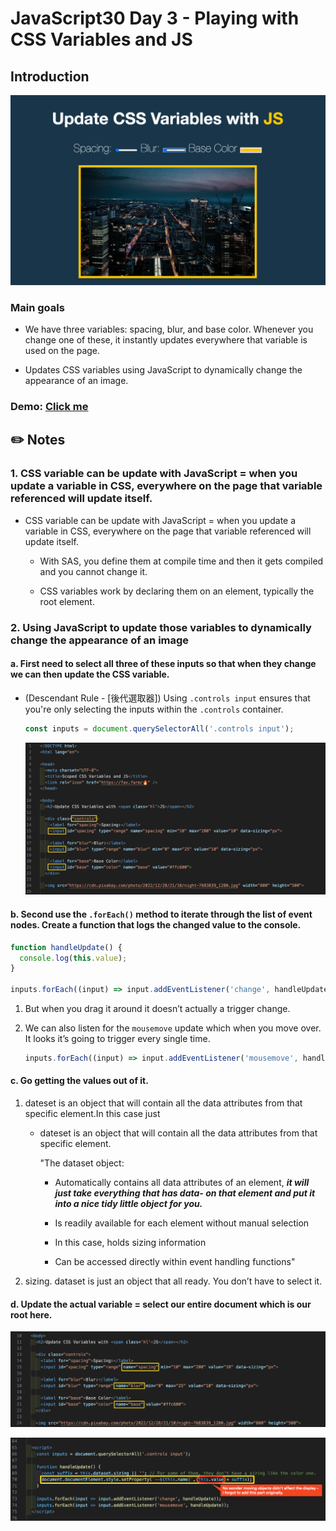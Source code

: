 # JavaScript30 Day 3 - Playing with CSS Variables and JS

## Introduction

![alt text](image.png)

### Main goals

- We have three variables: spacing, blur, and base color. Whenever you change one of these, it instantly updates everywhere that variable is used on the page.

- Updates CSS variables using JavaScript to dynamically change the appearance of an image.

### Demo: [Click me]()

## ✏️ Notes

### 1. CSS variable can be update with JavaScript = when you update a variable in CSS, everywhere on the page that variable referenced will update itself.

- CSS variable can be update with JavaScript = when you update a variable in CSS, everywhere on the page that variable referenced will update itself.

  - With SAS, you define them at compile time and then it gets compiled and you cannot change it.

  - CSS variables work by declaring them on an element, typically the root element.

### 2. Using JavaScript to update those variables to dynamically change the appearance of an image

#### a. First need to select all three of these inputs so that when they change we can then update the CSS variable.

- (Descendant Rule - [後代選取器]) Using `.controls input` ensures that you're only selecting the inputs within the `.controls` container.

  ```JavaScript
  const inputs = document.querySelectorAll('.controls input');
  ```

  ![alt text](image-1.png)

#### b. Second use the `.forEach()` method to iterate through the list of event nodes. Create a function that logs the changed value to the console.

```JavaScript
function handleUpdate() {
  console.log(this.value);
}

inputs.forEach((input) => input.addEventListener('change', handleUpdate));
```

1. But when you drag it around it doesn’t actually a trigger change.

2. We can also listen for the `mousemove` update which when you move over. It looks it’s going to trigger every single time.
   ```JavaScript
   inputs.forEach((input) => input.addEventListener('mousemove', handleUpdate));
   ```

#### c. Go getting the values out of it.

1. dateset is an object that will contain all the data attributes from that specific element.In this case just

   - dateset is an object that will contain all the data attributes from that specific element.

     "The dataset object:

     - Automatically contains all data attributes of an element, **_it will just take everything that has data- on that element and put it into a nice tidy little object for you._**

     - Is readily available for each element without manual selection

     - In this case, holds sizing information

     - Can be accessed directly within event handling functions"

2. sizing. dataset is just an object that all ready. You don’t have to select it.

#### d. Update the actual variable = select our entire document which is our root here.

![alt text](image-2.png)

![alt text](image-3.png)
